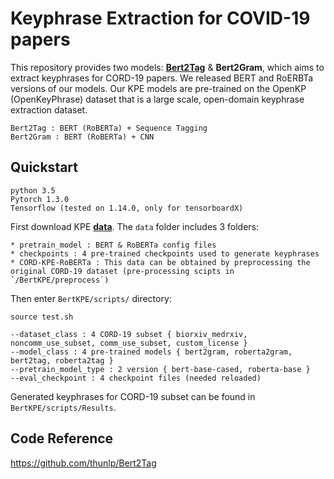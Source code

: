 # Keyphrase Extraction for COVID-19 papers

This repository provides two models: **[Bert2Tag](https://github.com/thunlp/Bert2Tag)** & **Bert2Gram**, which aims to extract keyphrases for CORD-19 papers. We released BERT and RoERBTa versions of our models. Our KPE models are pre-trained on the OpenKP (OpenKeyPhrase) dataset that is a large scale, open-domain keyphrase extraction dataset.

```
Bert2Tag : BERT (RoBERTa) + Sequence Tagging
Bert2Gram : BERT (RoBERTa) + CNN
```


## Quickstart
```
python 3.5
Pytorch 1.3.0
Tensorflow (tested on 1.14.0, only for tensorboardX)
```

First download KPE [**data**](https://drive.google.com/open?id=1RM0D84uVXXoovK4sJdGfQjc3MNvxNubj). The `data` folder includes 3 folders:

```
* pretrain_model : BERT & RoBERTa config files
* checkpoints : 4 pre-trained checkpoints used to generate keyphrases
* CORD-KPE-RoBERTa : This data can be obtained by preprocessing the original CORD-19 dataset (pre-processing scipts in `/BertKPE/preprocess`)
```

Then enter `BertKPE/scripts/` directory:

```
source test.sh
```
```
--dataset_class : 4 CORD-19 subset { biorxiv_medrxiv, noncomm_use_subset, comm_use_subset, custom_license }
--model_class : 4 pre-trained models { bert2gram, roberta2gram, bert2tag, roberta2tag }
--pretrain_model_type : 2 version { bert-base-cased, roberta-base }
--eval_checkpoint : 4 checkpoint files (needed reloaded)
```

Generated keyphrases for CORD-19 subset can be found in `BertKPE/scripts/Results`.

## Code Reference

https://github.com/thunlp/Bert2Tag

